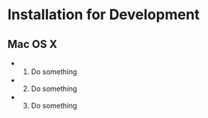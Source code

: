 Installation for Development
========
Mac OS X
--------
* 1. Do something
* 2. Do something
* 3. Do something